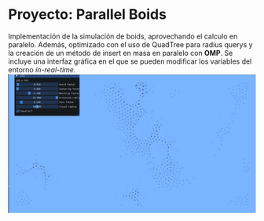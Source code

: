 # Proyecto: Parallel Boids
Implementación de la simulación de boids, aprovechando el calculo en paralelo. Además, optimizado con el uso de 
QuadTree para radius querys y la creación de un método de insert en masa en paralelo con **OMP**. 
Se incluye una interfaz gráfica en el que se pueden modificar los variables del entorno *in-real-time*.
![image](./img/gui.png)
